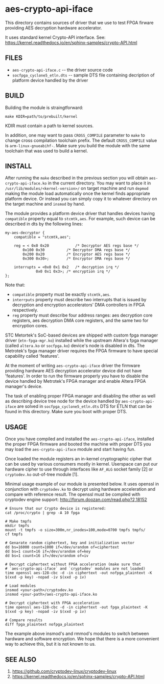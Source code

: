 aes-crypto-api-iface
====================

This directory contains sources of driver that we use to test FPGA firware
providing AES decryption hardware accelerator.

It uses standard kernel Crypto-API interface. See:
  https://kernel.readthedocs.io/en/sphinx-samples/crypto-API.html


FILES
-----

 * `aes-crypto-api-iface.c` -- the driver source code
 * `socfpga_cyclone5_etln.dts` -- sample DTS file containing decription of
   platform device handled by the driver

BUILD
-----

Building the module is straingtforward:

```shell
make KDIR=path/to/prebuilt/kernel
```

KDIR must contain a path to kernel sources.

In addition, one may want to pass `CROSS_COMPILE` parameter to `make` to change
cross compilation toolchain prefix. The default `CROSS_COMPILE` value is
`arm-linux-gnueabihf-`. Make sure you build the module with the same toolchain
that was used to build a kernel.

INSTALL
-------

After running the `make` described in the previous section you will obtain
`aes-crypto-api-iface.ko` in the current directory. You may want to place it in
`/usr/lib/modules/<kernel-version>/` on target machine and run `depmod` making
the module load automatically once the kernel finds appropriate platform
device. Or instead you can simply copy it to whatever directory on the target
machine and `insmod` by hand.

The module provides a platform device driver that handles devices having
`compatible` property equal to `stcmtk,aes`. For example, such device can be
described in dts by the following lines:

```dts
my-aes-decryptor {
	compatible = "stcmtk,aes";

	reg = < 0x0 0x20            /* Decryptor AES regs base */
		0x100 0x30          /* Decryptor DMA regs base */
		0x200 0x20          /* Encryptor AES regs base */
		0x300 0x30>;        /* Encryptor DMA regs base */

	interrupts = <0x0 0x1 0x2   /* decryption irq */
		      0x0 0x1 0x3>; /* encryption irq */
};
```
Note that:

 * `compatible` property must be exactly `stcmtk,aes`.
 * `interrputs` property must describe two interrupts that is issued by
   decryption and encryption accelerators' DMA controllers in FPGA
   respectively.
 * `reg` property must describe four address ranges: aes decryption core
   registers, aes decryption DMA core registers, and the same two for
   encryption cores.

STC Metortek's SoC-based devices are shipped with custom fpga manager driver
(`etn-fpga-mgr.ko`) installed while the upstream Altera's fpga manager (called
`altera.ko` or `socfpga.ko`) device's node is disabled in dts. The Metrotek's
fpga manager driver requires the FPGA firmware to have special capability
called 'features'.

At the moment of writing `aes-crypto-api-iface` driver the firmware providing
hardware AES decryption accelerator device did not have 'features'. In order to
run the firmware properly you have to disable the device handled by Metrotek's
FPGA manager and enable Altera FPGA manager's device.

The task of enabling proper FPGA manager and disabling the other as well as
describing device tree node for the device handled by `aes-crypto-api-iface` are
solved in `socfpga_cyclone5_etln.dts` DTS for ETLN that can be found in this
directory. Make sure you boot with proper DTS.

USAGE
-----

Once you have compiled and installed the `aes-crypto-api-iface`, installed the
proper FPGA firmware and booted the machine with proper DTS you may load the
`aes-crypto-api-iface` module and start having fun.

Once loaded the module registers an in-kernel cryptographic cipher that can be
used by various consumers mostly in kernel. Userspace can put our hardware
cipher to use through interfaces like `AF_ALG` socket family [2] or
`cryptodev.ko` out-of-tree module [1].

Minimal usage example of our module is presented below. It uses openssl in
conjunction with `cryptodev.ko` to decrypt using hardware acceleration and
compare with reference result. The openssl must be compiled with cryptodev
engine support:
  http://forum.doozan.com/read.php?2,18152

```shell
# Ensure that our Crypto device is registered:
cat /proc/crypto | grep -A 10 fpga

# Make tmpfs
mkdir tmpfs
mount -t tmpfs -o size=300m,nr_inodes=100,mode=0700 tmpfs tmpfs/
cf tmpfs

# Genarate random ciphertext, key and initialization vector
dd bs=16000 count=1000 if=/dev/urandom of=ciphertext
dd bs=1 count=16 if=/dev/urandom of=key
dd bs=1 count=16 if=/dev/urandom of=iv

# Decrypt ciphertext without FPGA acceleration (make sure that
# `aes-crypto-api-iface` and `cryptodev` modules are not loaded)
time openssl aes-128-cbc -d -in ciphertext -out nofpga_plaintext -K $(xxd -p key) -nopad -iv $(xxd -p iv)

# Load modules
insmod <your-path>/cryptodev.ko
insmod <your-path>/aes-crypto-api-iface.ko

# Decrypt ciphertext with FPGA acceleration
time openssl aes-128-cbc -d -in ciphertext -out fpga_plaintext -K $(xxd -p key) -nopad -iv $(xxd -p iv)

# Compare results
diff fpga_plaintext nofpga_plaintext
```

The example above insmod's and rmmod's modules to switch between hardware and
software encryption. We hope that there is a more convenient way to achieve
this, but it is not known to us.

SEE ALSO
--------

 1. https://github.com/cryptodev-linux/cryptodev-linux
 2. https://kernel.readthedocs.io/en/sphinx-samples/crypto-API.html
